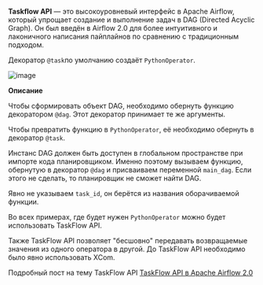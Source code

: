 **Taskflow API** — это высокоуровневый интерфейс в Apache Airflow, который упрощает создание и выполнение задач в DAG (Directed Acyclic Graph). 
Он был введён в Airflow 2.0 для более интуитивного и лаконичного написания пайплайнов по сравнению с традиционным подходом.

Декоратор `@task`по умолчанию создаёт `PythonOperator`.

![image](https://github.com/user-attachments/assets/88d9e17e-d1e4-4e25-a502-9e13dd801ba7)

**Описание**

Чтобы сформировать объект DAG, необходимо обернуть функцию декоратором `@dag`. Этот декоратор принимает те же аргументы. 

Чтобы превратить функцию в `PythonOperator`, её необходимо обернуть в декоратор `@task`.

Инстанс DAG должен быть доступен в глобальном пространстве при импорте кода планировщиком. 
Именно поэтому вызываем функцию, обернутую в декоратор `@dag` и присваиваем переменной `main_dag`. Если этого не сделать, то планировщик не сможет найти DAG.

Явно не указываем `task_id`, он берётся из названия оборачиваемой функции.

Во всех примерах, где будет нужен `PythonOperator` можно будет использовать TaskFlow API. 

Также TaskFlow API позволяет "бесшовно" передавать возвращаемые значения из одного оператора в другой. До TaskFlow API необходимо было явно использовать XCom.

Подробный пост на тему TaskFlow API [TaskFlow API в Apache Airflow 2.0](https://startdatajourney.com/ru/course/apache-airflow-2/modules/11/36/1#:~:text=TaskFlow%20API%20%D0%B2%20Apache%20Airflow%202.0)
